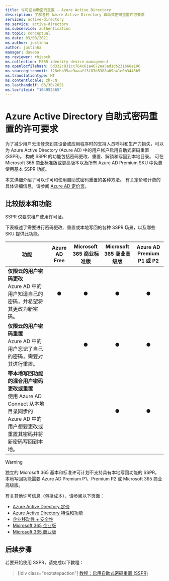 ```yaml
---
title: 许可证自助密码重置 - Azure Active Directory
description: 了解各种 Azure Active Directory 自助式密码重置许可要求
services: active-directory
ms.service: active-directory
ms.subservice: authentication
ms.topic: conceptual
ms.date: 03/08/2021
ms.author: justinha
author: justinha
manager: daveba
ms.reviewer: rhicock
ms.collection: M365-identity-device-management
ms.openlocfilehash: 5d332c831cc764c61a4672ea5ad1db231b68e106
ms.sourcegitcommit: f28ebb95ae9aaaff3f87d8388a09b41e0b3445b5
ms.translationtype: HT
ms.contentlocale: zh-CN
ms.lasthandoff: 03/30/2021
ms.locfileid: "104952365"
---
```

# <a name="licensing-requirements-for-azure-active-directory-self-service-password-reset"></a>Azure Active Directory 自助式密码重置的许可要求

为了减少用户无法登录到其设备或应用程序时的支持人员呼叫和生产力损失，可以为 Azure Active Directory (Azure AD) 中的用户帐户启用自助式密码重置 (SSPR)。 构成 SSPR 的功能包括密码更改、重置、解锁和写回到本地目录。 可在 Microsoft 365 商业标准版或更高版本以及所有 Azure AD Premium SKU 中免费使用基本 SSPR 功能。

本文详细介绍了可以许可和使用自助式密码重置的各种方法。 有关定价和计费的具体详细信息，请参阅 [Azure AD 定价页](https://azure.microsoft.com/pricing/details/active-directory/)。

## <a name="compare-editions-and-features"></a>比较版本和功能

SSPR 仅要求租户使用许可证。 

下表概述了需要进行密码更改、重置或本地写回的各种 SSPR 场景，以及哪些 SKU 提供此功能。

| 功能 | Azure AD Free | Microsoft 365 商业标准版 | Microsoft 365 商业高级版 | Azure AD Premium P1 或 P2 |
| --- |:---:|:---:|:---:|:---:|
| **仅限云的用户密码更改**<br />Azure AD 中的用户知道自己的密码，并希望将其更改为新密码。 | ● | ● | ● | ● |
| **仅限云的用户密码重置**<br />Azure AD 中的用户忘记了自己的密码，需要对其进行重置。 | | ● | ● | ● |
| **带本地写回功能的混合用户密码更改或重置**<br />使用 Azure AD Connect 从本地目录同步的 Azure AD 中的用户想要更改或重置其密码并将新密码写回到本地。 | | | ● | ● |

> [!WARNING]
> 独立的 Microsoft 365 基本和标准许可计划不支持具有本地写回功能的 SSPR。 本地写回功能需要 Azure AD Premium P1、Premium P2 或 Microsoft 365 商业高级版。

有关其他许可信息（包括成本），请参阅以下页面：

* [Azure Active Directory 定价](https://azure.microsoft.com/pricing/details/active-directory/)
* [Azure Active Directory 特性和功能](https://www.microsoft.com/cloud-platform/azure-active-directory-features)
* [企业移动性 + 安全性](https://www.microsoft.com/cloud-platform/enterprise-mobility-security)
* [Microsoft 365 企业版](https://www.microsoft.com/microsoft-365/enterprise)
* [Microsoft 365 商业版](/office365/servicedescriptions/microsoft-365-service-descriptions/microsoft-365-business-service-description)

## <a name="next-steps"></a>后续步骤

若要开始使用 SSPR，请完成以下教程：

> [!div class="nextstepaction"]
> [教程：启用自助式密码重置 (SSPR)](tutorial-enable-sspr.md)